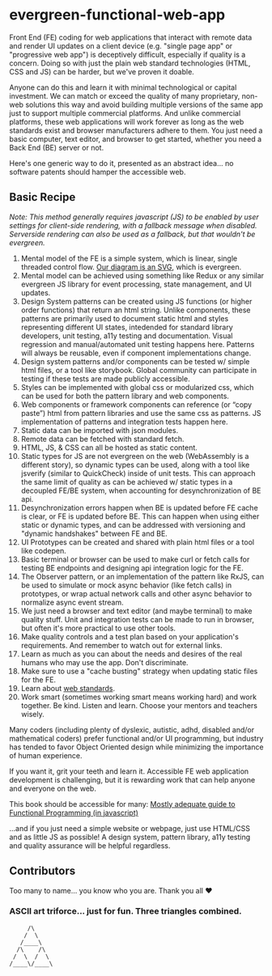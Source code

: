 # evergreen-functional-web-app

Front End (FE) coding for web applications that interact with remote data and render UI updates on a client device (e.g. "single page app" or "progressive web app") is deceptively difficult, especially if quality is a concern. Doing so with just the plain web standard technologies (HTML, CSS and JS) can be harder, but we've proven it doable.

Anyone can do this and learn it with minimal technological or capital investment.  We can match or exceed the quality of many proprietary, non-web solutions this way and avoid building multiple versions of the same app just to support multiple commercial platforms. And unlike commercial platforms, these web applications will work forever as long as the web standards exist and browser manufacturers adhere to them.  You just need a basic computer, text editor, and browser to get started, whether you need a Back End (BE) server or not.

Here's one generic way to do it, presented as an abstract idea... no software patents should hamper the accessible web.

## Basic Recipe

*Note: This method generally requires javascript (JS) to be enabled by user settings for client-side rendering, with a fallback message when disabled. Serverside rendering can also be used as a fallback, but that wouldn't be evergreen.*

1. Mental model of the FE is a simple system, which is linear, single threaded control flow.  [Our diagram is an SVG](https://raw.githubusercontent.com/darthrellimnad/generic-fe-system/main/Generic-FE-System.drawio.svg), which is evergreen.
2. Mental model can be achieved using something like Redux or any similar evergreen JS library for event processing, state management, and UI updates.
3. Design System patterns can be created using JS functions (or higher order functions) that return an html string.  Unlike components, these patterns are primarily used to document static html and styles representing different UI states, intedended for standard library developers, unit testing, a11y testing and documentation.  Visual regression and manual/automated unit testing happens here. Patterns will always be reusable, even if component implementations change.
4. Design system patterns and/or components can be tested w/ simple html files, or a tool like storybook. Global community can participate in testing if these tests are made publicly accessible.
5. Styles can be implemented with global css or modularized css, which can be used for both the pattern library and web components.
6. Web components or framework components can reference (or “copy paste”) html from pattern libraries and use the same css as patterns.  JS implementation of patterns and integration tests happen here.
7. Static data can be imported with json modules.
8. Remote data can be fetched with standard fetch.
9. HTML, JS, & CSS can all be hosted as static content.
10. Static types for JS are not evergreen on the web (WebAssembly is a different story), so dynamic types can be used, along with a tool like jsverify (similar to QuickCheck) inside of unit tests.  This can approach the same limit of quality as can be achieved w/ static types in a decoupled FE/BE system, when accounting for desynchronization of BE api.
11. Desynchronization errors happen when BE is updated before FE cache is clear, or FE is updated before BE.  This can happen when using either static or dynamic types, and can be addressed with versioning and "dynamic handshakes" between FE and BE.
12. UI Prototypes can be created and shared with plain html files or a tool like codepen.
13. Basic terminal or browser can be used to make curl or fetch calls for testing BE endpoints and designing api integration logic for the FE.
14. The Observer pattern, or an implementation of the pattern like RxJS, can be used to simulate or mock async behavior (like fetch calls) in prototypes, or wrap actual network calls and other async behavior to normalize async event stream.
15. We just need a browser and text editor (and maybe terminal) to make quality stuff.  Unit and integration tests can be made to run in browser, but often it's more practical to use other tools.
16. Make quality controls and a test plan based on your application's requirements. And remember to watch out for external links.
17. Learn as much as you can about the needs and desires of the real humans who may use the app. Don't discriminate.
18. Make sure to use a "cache busting" strategy when updating static files for the FE.
19. Learn about [web standards](https://www.w3.org/WAI/standards-guidelines/).
20. Work smart (sometimes working smart means working hard) and work together. Be kind. Listen and learn. Choose your mentors and teachers wisely.

Many coders (including plenty of dyslexic, autistic, adhd, disabled and/or mathematical coders) prefer functional and/or UI programming, but industry has tended to favor Object Oriented design while minimizing the importance of human experience.

If you want it, grit your teeth and learn it. Accessible FE web application development is challenging, but it is rewarding work that can help anyone and everyone on the web.

This book should be accessible for many: [Mostly adequate guide to Functional Programming (in javascript)](https://github.com/MostlyAdequate/mostly-adequate-guide)

...and if you just need a simple website or webpage, just use HTML/CSS and as little JS as possible!  A design system, pattern library, a11y testing and quality assurance will be helpful regardless.

## Contributors
Too many to name... you know who you are.  Thank you all ❤️

### ASCII art triforce... just for fun. Three triangles combined.
```
     /\
    /  \
   /____\  
  /\    /\
 /  \  /  \
/____\/____\
```
